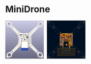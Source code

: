 # MiniDrone

<p align="center" style="display: flex; gap: 10px;">
  <img src="https://github.com/ManhTi3012/DroneSwarm/blob/main/Photos/render.png" width="24%" />
  <img src="https://github.com/ManhTi3012/DroneSwarm/blob/main/Photos/pcb.png" width="24%" />
</p>
